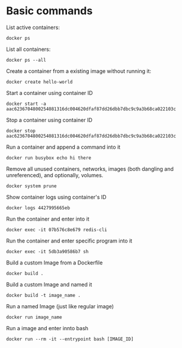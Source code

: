 # Basic commands

List active containers:
```
docker ps
```

List all containers:
```
docker ps --all
```

Create a container from a existing image without running it:
```
docker create hello-world
```

Start a container using container ID
```
docker start -a aac6236704800254081316dc004620dfaf87dd26dbb7dbc9c9a3b68ca022103c
```

Stop a container using container ID
```
docker stop aac6236704800254081316dc004620dfaf87dd26dbb7dbc9c9a3b68ca022103c
```

Run a container and append a command into it
```
docker run busybox echo hi there
```

Remove all unused containers, networks, images (both dangling and unreferenced), and optionally, volumes.
```
docker system prune
```

Show container logs using container's ID
```
docker logs 4427995665eb
```

Run the container and enter into it
```
docker exec -it 07b576c8e679 redis-cli
```

Run the container and enter specific program into it
```
docker exec -it 5db3a90586b7 sh
```

Build a custom Image from a Dockerfile
```
docker build .
```

Build a custom Image and named it
```
docker build -t image_name .
```

Run a named Image (just like regular image)

```
docker run image_name
```

Run a image and enter innto bash

```
docker run --rm -it --entrypoint bash [IMAGE_ID]
```